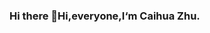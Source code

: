 ### Hi there 👋Hi,everyone,I‘m Caihua Zhu.

<!--
**ZHCAIHUA/ZHCAIHUA** is a ✨ _special_ ✨ repository because its `README.md` (this file) appears on your GitHub profile.
<img src="https://raw.githubusercontent.com/ZHCAIHUA/ZHCAIHUA/main/2018.jpeg">

Here are some ideas to get you started:

- 🔭 I’m currently working on ...
- 🌱 I’m currently learning ...
- 👯 I’m looking to collaborate on ...
- 🤔 I’m looking for help with ...
- 💬 Ask me about ...
- 📫 How to reach me: ...
- 😄 Pronouns: ...
- ⚡ Fun fact: ...
-->
